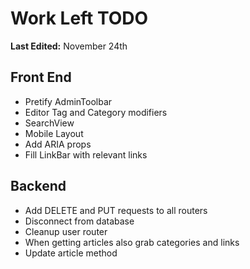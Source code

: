# Work Left TODO

**Last Edited:**
November 24th

## Front End

-   Pretify AdminToolbar
-   Editor Tag and Category modifiers
-   SearchView
-   Mobile Layout
-   Add ARIA props
-   Fill LinkBar with relevant links

## Backend

-   Add DELETE and PUT requests to all routers
-   Disconnect from database
-   Cleanup user router
-   When getting articles also grab categories and links
-   Update article method
